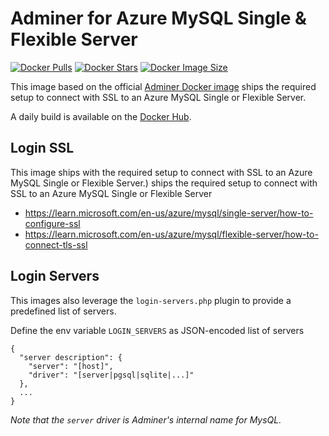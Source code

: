 # Adminer for Azure MySQL Single & Flexible Server

[![Docker Pulls](https://badgen.net/docker/pulls/assoconnect/adminer-azure?icon=docker&label=pulls)](https://hub.docker.com/r/assoconnect/adminer-azure/)
[![Docker Stars](https://badgen.net/docker/stars/assoconnect/adminer-azure?icon=docker&label=stars)](https://hub.docker.com/r/assoconnect/adminer-azure/)
[![Docker Image Size](https://badgen.net/docker/size/assoconnect/adminer-azure?icon=docker&label=image%20size)](https://hub.docker.com/r/assoconnect/adminer-azure/)

This image based on the official [Adminer Docker image](https://hub.docker.com/_/adminer) ships the required setup to connect with SSL to an Azure MySQL Single or Flexible Server.

A daily build is available on the [Docker Hub](https://hub.docker.com/r/assoconnect/adminer-azure).

## Login SSL
This image ships with the required setup to connect with SSL to an Azure MySQL Single or Flexible Server.) ships the required setup to connect with SSL to an Azure MySQL Single or Flexible Server
* https://learn.microsoft.com/en-us/azure/mysql/single-server/how-to-configure-ssl
* https://learn.microsoft.com/en-us/azure/mysql/flexible-server/how-to-connect-tls-ssl

## Login Servers
This images also leverage the `login-servers.php` plugin to provide a predefined list of servers.

Define the env variable `LOGIN_SERVERS` as JSON-encoded list of servers
```
{
  "server description": {
    "server": "[host]",
    "driver": "[server|pgsql|sqlite|...]"
  },
  ...
}
```
_Note that the `server` driver is Adminer's internal name for MysQL._
